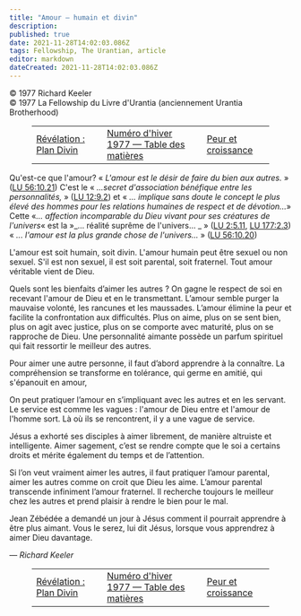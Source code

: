 ```yaml
---
title: "Amour – humain et divin"
description: 
published: true
date: 2021-11-28T14:02:03.086Z
tags: Fellowship, The Urantian, article
editor: markdown
dateCreated: 2021-11-28T14:02:03.086Z
---
```


<p class="v-card v-sheet theme--light grey lighten-3 px-2">© 1977 Richard Keeler<br>© 1977 La Fellowship du Livre d'Urantia (anciennement Urantia Brotherhood)</p>
<figure class="table chapter-navigator">
  <table>
    <tbody>
      <tr>
        <td>
        <a href="/fr/article/Carolyn_Kendall/Revelation_Divine_Plan">
          <span class="mdi mdi-arrow-left-drop-circle"></span><span class="pl-2">Révélation : Plan Divin</span>
        </a>
        </td>
        <td>
        <a href="/fr/index/articles_the_urantian#numéro-d'hiver-1977">
          <span class="mdi mdi-book-open-variant"></span><span class="pl-2">Numéro d'hiver 1977 — Table des matières</span>
        </a>
        </td>
        <td>
        <a href="/fr/article/Helena_E_Sprague/Fear_And_Growth">
          <span class="pr-2">Peur et croissance</span><span class="mdi mdi-arrow-right-drop-circle"></span>
        </a>
        </td>
      </tr>
    </tbody>
  </table>
</figure>



Qu'est-ce que l'amour? « _L'amour est le désir de faire du bien aux autres._ » ([LU 56:10.21](/fr/The_Urantia_Book/56#p10_21)) C'est le « _...secret d'association bénéfique entre les personnalités,_ » ([LU 12:9.2](/fr/The_Urantia_Book/12#p9_2)) et « _... implique sans doute le concept le plus élevé des hommes pour les relations humaines de respect et de dévotion..._»  Cette  «_... affection incomparable du Dieu vivant pour ses créatures de l'univers_«  est la  »_... réalité suprême de l'univers... _ » ([LU 2:5.11](/fr/The_Urantia_Book/2#p5_11), [LU 177:2.3](/fr/The_Urantia_Book/177#p2_3)) « _... l'amour est la plus grande chose de l'univers..._ » ([LU 56:10.20](/fr/The_Urantia_Book/56#p10_20))

L'amour est soit humain, soit divin. L'amour humain peut être sexuel ou non sexuel. S'il est non sexuel, il est soit parental, soit fraternel. Tout amour véritable vient de Dieu.

Quels sont les bienfaits d’aimer les autres ? On gagne le respect de soi en recevant l'amour de Dieu et en le transmettant. L’amour semble purger la mauvaise volonté, les rancunes et les maussades. L’amour élimine la peur et facilite la confrontation aux difficultés. Plus on aime, plus on se sent bien, plus on agit avec justice, plus on se comporte avec maturité, plus on se rapproche de Dieu. Une personnalité aimante possède un parfum spirituel qui fait ressortir le meilleur des autres.

Pour aimer une autre personne, il faut d’abord apprendre à la connaître. La compréhension se transforme en tolérance, qui germe en amitié, qui s'épanouit en amour,

On peut pratiquer l’amour en s’impliquant avec les autres et en les servant. Le service est comme les vagues : l'amour de Dieu entre et l'amour de l'homme sort. Là où ils se rencontrent, il y a une vague de service.

Jésus a exhorté ses disciples à aimer librement, de manière altruiste et intelligente. Aimer sagement, c’est se rendre compte que le soi a certains droits et mérite également du temps et de l’attention.

Si l’on veut vraiment aimer les autres, il faut pratiquer l’amour parental, aimer les autres comme on croit que Dieu les aime. L’amour parental transcende infiniment l’amour fraternel. Il recherche toujours le meilleur chez les autres et prend plaisir à rendre le bien pour le mal.

Jean Zébédée a demandé un jour à Jésus comment il pourrait apprendre à être plus aimant. Vous le serez, lui dit Jésus, lorsque vous apprendrez à aimer Dieu davantage.

— _Richard Keeler_



<figure class="table chapter-navigator">
  <table>
    <tbody>
      <tr>
        <td>
        <a href="/fr/article/Carolyn_Kendall/Revelation_Divine_Plan">
          <span class="mdi mdi-arrow-left-drop-circle"></span><span class="pl-2">Révélation : Plan Divin</span>
        </a>
        </td>
        <td>
        <a href="/fr/index/articles_the_urantian#numéro-d'hiver-1977">
          <span class="mdi mdi-book-open-variant"></span><span class="pl-2">Numéro d'hiver 1977 — Table des matières</span>
        </a>
        </td>
        <td>
        <a href="/fr/article/Helena_E_Sprague/Fear_And_Growth">
          <span class="pr-2">Peur et croissance</span><span class="mdi mdi-arrow-right-drop-circle"></span>
        </a>
        </td>
      </tr>
    </tbody>
  </table>
</figure>
